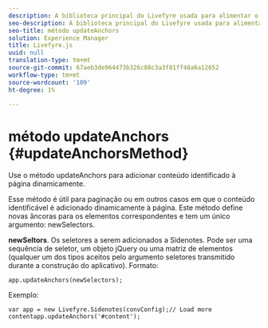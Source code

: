 ```yaml
---
description: A biblioteca principal do Livefyre usada para alimentar o Livefyre no seu site.
seo-description: A biblioteca principal do Livefyre usada para alimentar o Livefyre no seu site.
seo-title: método updateAnchors
solution: Experience Manager
title: Livefyre.js
uuid: null
translation-type: tm+mt
source-git-commit: 67aeb3de964473b326c88c3a3f81ff48a6a12652
workflow-type: tm+mt
source-wordcount: '109'
ht-degree: 1%

---
```



# método updateAnchors {#updateAnchorsMethod}

Use o método updateAnchors para adicionar conteúdo identificado à página dinamicamente.

Esse método é útil para paginação ou em outros casos em que o conteúdo identificável é adicionado dinamicamente à página. Este método define novas âncoras para os elementos correspondentes e tem um único argumento: newSelectors.

**newSeltors**. Os seletores a serem adicionados a Sidenotes. Pode ser uma sequência de seletor, um objeto jQuery ou uma matriz de elementos (qualquer um dos tipos aceitos pelo argumento seletores transmitido durante a construção do aplicativo).
Formato:

```
app.updateAnchors(newSelectors);
```

Exemplo:

```
var app = new Livefyre.Sidenotes(convConfig);// Load more contentapp.updateAnchors('#content');
```
